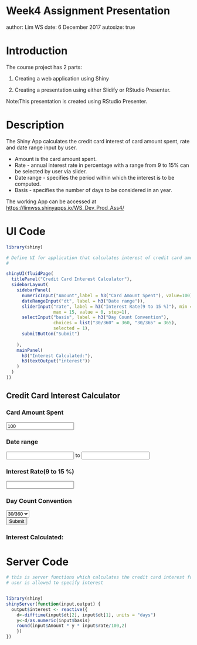 Week4 Assignment Presentation
========================================================
author: Lim WS
date: 6 December 2017
autosize: true

Introduction
========================================================
The course project has 2 parts:

1) Creating a web application using Shiny

2) Creating a presentation using either Slidify or RStudio Presenter.

Note:This presentation is created using RStudio Presenter.


Description
========================================================

The Shiny App calculates the credit card interest of card amount spent, rate and date range input by user. 

- Amount is the card amount spent.
- Rate - annual interest rate in percentage with a range from 9 to 15% can be selected by user via slider.
- Date range - specifies the period within which the interest is to be computed.
- Basis - specifies the number of days to be considered in an year.

The working App can be accessed at https://limwss.shinyapps.io/WS_Dev_Prod_Ass4/

UI Code
========================================================


```r
library(shiny)

# Define UI for application that calculates interest of credit card amount spent
#

shinyUI(fluidPage(
  titlePanel("Credit Card Interest Calculator"),
  sidebarLayout(
    sidebarPanel(
      numericInput("Amount",label = h3("Card Amount Spent"), value=100),
      dateRangeInput("dt", label = h3("Date range")),  
      sliderInput("rate", label = h3("Interest Rate(9 to 15 %)"), min = 9, 
                  max = 15, value = 0, step=1),
      selectInput("basis", label = h3("Day Count Convention"), 
                  choices = list("30/360" = 360, "30/365" = 365), 
                  selected = 1),
      submitButton("Submit")
      
    ),
    mainPanel(
      h3("Interest Calculated:"),
      h3(textOutput("interest"))
    )
  )
))
```

<!--html_preserve--><div class="container-fluid">
<h2>Credit Card Interest Calculator</h2>
<div class="row">
<div class="col-sm-4">
<form class="well">
<div class="form-group shiny-input-container">
<label for="Amount">
<h3>Card Amount Spent</h3>
</label>
<input id="Amount" type="number" class="form-control" value="100"/>
</div>
<div id="dt" class="shiny-date-range-input form-group shiny-input-container">
<label class="control-label" for="dt">
<h3>Date range</h3>
</label>
<div class="input-daterange input-group">
<input class="input-sm form-control" type="text" data-date-language="en" data-date-week-start="0" data-date-format="yyyy-mm-dd" data-date-start-view="month"/>
<span class="input-group-addon"> to </span>
<input class="input-sm form-control" type="text" data-date-language="en" data-date-week-start="0" data-date-format="yyyy-mm-dd" data-date-start-view="month"/>
</div>
</div>
<div class="form-group shiny-input-container">
<label class="control-label" for="rate">
<h3>Interest Rate(9 to 15 %)</h3>
</label>
<input class="js-range-slider" id="rate" data-min="9" data-max="15" data-from="0" data-step="1" data-grid="true" data-grid-num="6" data-grid-snap="false" data-prettify-separator="," data-prettify-enabled="true" data-keyboard="true" data-keyboard-step="16.6666666666667" data-data-type="number"/>
</div>
<div class="form-group shiny-input-container">
<label class="control-label" for="basis">
<h3>Day Count Convention</h3>
</label>
<div>
<select id="basis"><option value="360">30/360</option>
<option value="365">30/365</option></select>
<script type="application/json" data-for="basis" data-nonempty="">{}</script>
</div>
</div>
<div>
<button type="submit" class="btn btn-primary">Submit</button>
</div>
</form>
</div>
<div class="col-sm-8">
<h3>Interest Calculated:</h3>
<h3>
<div id="interest" class="shiny-text-output"></div>
</h3>
</div>
</div>
</div><!--/html_preserve-->

Server Code
========================================================


```r
# this is server functions which calculates the credit card interest for amount spent
# user is allowed to specify interest 


library(shiny)
shinyServer(function(input,output) {
  output$interest <- reactive({
    d<-difftime(input$dt[2], input$dt[1], units = "days")
    y<-d/as.numeric(input$basis)
    round(input$Amount * y * input$rate/100,2)
    }) 
})
```
